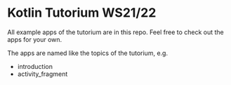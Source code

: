 # Kotlin Tutorium WS21/22

All example apps of the tutorium are in this repo.
Feel free to check out the apps for your own. 

The apps are named like the topics of the tutorium, e.g.
- introduction
- activity_fragment
